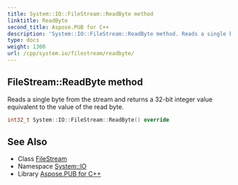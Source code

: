 ```yaml
---
title: System::IO::FileStream::ReadByte method
linktitle: ReadByte
second_title: Aspose.PUB for C++
description: 'System::IO::FileStream::ReadByte method. Reads a single byte from the stream and returns a 32-bit integer value equivalent to the value of the read byte in C++.'
type: docs
weight: 1300
url: /cpp/system.io/filestream/readbyte/
---
```

## FileStream::ReadByte method


Reads a single byte from the stream and returns a 32-bit integer value equivalent to the value of the read byte.

```cpp
int32_t System::IO::FileStream::ReadByte() override
```

## See Also

* Class [FileStream](../)
* Namespace [System::IO](../../)
* Library [Aspose.PUB for C++](../../../)
